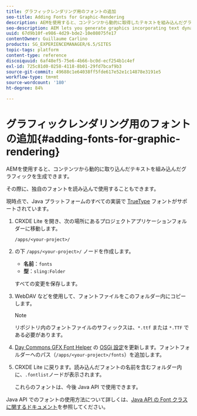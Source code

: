 ```yaml
---
title: グラフィックレンダリング用のフォントの追加
seo-title: Adding Fonts for Graphic-Rendering
description: AEMを使用すると、コンテンツから動的に取得したテキストを組み込んだグラフィックを生成できます。
seo-description: AEM lets you generate graphics incorporating text dynamically taken from your content
uuid: 67d9b10f-e986-4d29-bde2-10e08075fe17
contentOwner: Guillaume Carlino
products: SG_EXPERIENCEMANAGER/6.5/SITES
topic-tags: platform
content-type: reference
discoiquuid: 6af48ef5-75e6-4b66-bc0d-ecf254b1c4ef
exl-id: 725c81d0-0258-4118-8b01-29fd7bcaf9b3
source-git-commit: 49688c1e64038ff5fde617e52e1c14878e3191e5
workflow-type: tm+mt
source-wordcount: '180'
ht-degree: 84%

---
```


# グラフィックレンダリング用のフォントの追加{#adding-fonts-for-graphic-rendering}

AEMを使用すると、コンテンツから動的に取り込んだテキストを組み込んだグラフィックを生成できます。

その際に、独自のフォントを読み込んで使用することもできます。

現時点で、Java プラットフォームのすべての実装で [TrueType](https://ja.wikipedia.org/wiki/TrueType) フォントがサポートされています。

1. CRXDE Lite を開き、次の場所にあるプロジェクトアプリケーションフォルダーに移動します。

   `/apps/<your-project>/`

1. の下 `/apps/<your-project>/` ノードを作成します。

   * **名前**：`fonts`
   * **型**：`sling:Folder`

   すべての変更を保存します。

1. WebDAV などを使用して、フォントファイルをこのフォルダー内にコピーします。

   >[!NOTE]
   >
   >リポジトリ内のフォントファイルのサフィックスは、`*.ttf` または `*.TTF` である必要があります。

1. [Day Commons GFX Font Helper](/help/sites-deploying/osgi-configuration-settings.md) の [OSGi 設定](/help/sites-deploying/configuring-osgi.md)を更新します。フォントフォルダーへのパス（`/apps/<your-project>/fonts`）を追加します。

1. CRXDE Lite に戻ります。読み込んだフォントの名前を含むフォルダー内に、`.fontlist`ノードが表示されます。

   これらのフォントは、今後 Java API で使用できます。

Java API でのフォントの使用方法について詳しくは、[Java API の Font クラスに関するドキュメント](https://docs.oracle.com/javase/6/docs/api/java/awt/Font.html)を参照してください。
